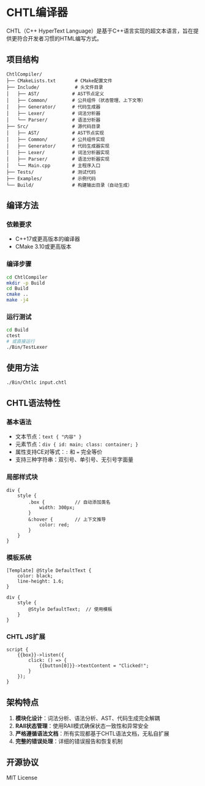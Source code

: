 # CHTL编译器

CHTL（C++ HyperText Language）是基于C++语言实现的超文本语言，旨在提供更符合开发者习惯的HTML编写方式。

## 项目结构

```
ChtlCompiler/
├── CMakeLists.txt       # CMake配置文件
├── Include/             # 头文件目录
│   ├── AST/            # AST节点定义
│   ├── Common/         # 公共组件（状态管理、上下文等）
│   ├── Generator/      # 代码生成器
│   ├── Lexer/          # 词法分析器
│   └── Parser/         # 语法分析器
├── Src/                # 源代码目录
│   ├── AST/            # AST节点实现
│   ├── Common/         # 公共组件实现
│   ├── Generator/      # 代码生成器实现
│   ├── Lexer/          # 词法分析器实现
│   ├── Parser/         # 语法分析器实现
│   └── Main.cpp        # 主程序入口
├── Tests/              # 测试代码
├── Examples/           # 示例代码
└── Build/              # 构建输出目录（自动生成）
```

## 编译方法

### 依赖要求
- C++17或更高版本的编译器
- CMake 3.10或更高版本

### 编译步骤

```bash
cd ChtlCompiler
mkdir -p Build
cd Build
cmake ..
make -j4
```

### 运行测试

```bash
cd Build
ctest
# 或直接运行
./Bin/TestLexer
```

## 使用方法

```bash
./Bin/Chtlc input.chtl
```

## CHTL语法特性

### 基本语法
- 文本节点：`text { "内容" }`
- 元素节点：`div { id: main; class: container; }`
- 属性支持CE对等式：`:` 和 `=` 完全等价
- 支持三种字符串：双引号、单引号、无引号字面量

### 局部样式块
```chtl
div {
    style {
        .box {           // 自动添加类名
            width: 300px;
        }
        &:hover {        // 上下文推导
            color: red;
        }
    }
}
```

### 模板系统
```chtl
[Template] @Style DefaultText {
    color: black;
    line-height: 1.6;
}

div {
    style {
        @Style DefaultText;  // 使用模板
    }
}
```

### CHTL JS扩展
```chtl
script {
    {{box}}->listen({
        click: () => {
            {{button[0]}}->textContent = "Clicked!";
        }
    });
}
```

## 架构特点

1. **模块化设计**：词法分析、语法分析、AST、代码生成完全解耦
2. **RAII状态管理**：使用RAII模式确保状态一致性和异常安全
3. **严格遵循语法文档**：所有实现都基于CHTL语法文档，无私自扩展
4. **完整的错误处理**：详细的错误报告和恢复机制

## 开源协议

MIT License